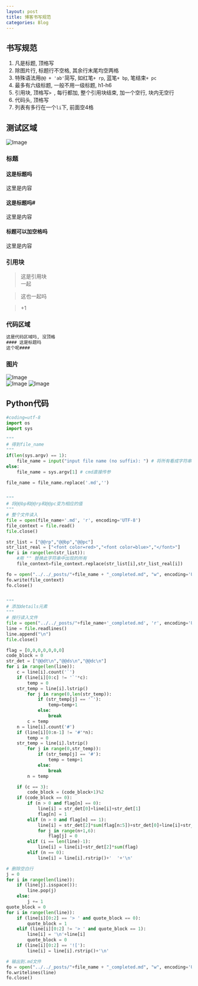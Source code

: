 ```yaml
---  
layout: post  
title: 博客书写规范
categories: Blog  
---  
```


## 书写规范
1. 凡是标题, 顶格写  
2. 除图片行, 标题行不空格, 其余行末尾均空两格  
3. 特殊语法用`@@ + 'ab'`简写, 如红笔`+ rp`, 蓝笔`+ bp`, 笔结束`+ pc`  
4. 最多有六级标题, 一般不用一级标题, h1-h6
5. 引用块, 顶格写`> `, 每行都加, 整个引用块结束, 加一个空行, 块内无空行
6. 代码头, 顶格写
7. 列表有多行在一个`li`下, 前面空4格

## 测试区域
![Image](https://s3.jpg.cm/2020/10/15/thPvw.png)

### 标题
 #### 这是标题吗
这里是内容
#### 这是标题吗#
这里是内容
#### 标题可以加空格吗    
这里是内容

### 引用块
> 这是引用块  
> 一起  

> 这也一起吗

> +1

### 代码区域
 ``` txt
这是代码区域吗, 没顶格
#### 这是标题吗
这个呢####
 ```
### 图片
![Image](https://s3.jpg.cm/2020/10/15/thPvw.png)        
![Image](https://s3.jpg.cm/2020/10/15/thPvw.png)
![Image](https://s3.jpg.cm/2020/10/15/thPvw.png)

## Python代码

``` python
#coding=utf-8
import os
import sys

"""
# 得到file_name
"""
if(len(sys.argv) == 1):
    file_name = input("input file name (no suffix): ") # 将所有看成字符串
else:
    file_name = sys.argv[1] # cmd直接传参

file_name = file_name.replace('.md','')


"""
# 将@@bp和@@rp和@@pc变为相应的值
"""
# 整个文件读入
file = open(file_name+'.md', 'r', encoding='UTF-8') 
file_context = file.read()
file.close()

str_list = ["@@rp","@@bp","@@pc"]
str_list_real = ["<font color=red>","<font color=blue>","</font>"]
for i in range(len(str_list)):
    #用 "" 替换此字符串中出现的所有
    file_context=file_context.replace(str_list[i],str_list_real[i])

fo = open("../../_posts/"+file_name + "_completed.md", "w", encoding='UTF-8')
fo.write(file_context)
fo.close()


"""
# 添加details元素
"""
# 按行读入文件
file = open("../../_posts/"+file_name+'_completed.md', 'r', encoding='UTF-8') 
line = file.readlines()
line.append("\n")
file.close()

flag = [0,0,0,0,0,0,0]
code_block = 0
str_det = ["@@dt\n","@@ds\n","@@dc\n"]
for i in range(len(line)):
    c = line[i].count('`')
    if (line[i][0:c] != '`'*c):
        temp = 0
	str_temp = line[i].lstrip()
        for j in range(0,len(str_temp)):
            if (str_temp[j] == '`'):
                temp=temp+1
            else:
                break
        c = temp
    n = line[i].count('#')
    if (line[i][0:n-1] != '#'*n):
        temp = 0
	str_temp = line[i].lstrip()
        for j in range(0,str_temp)):
            if (str_temp[j] == '#'):
                temp = temp+1
            else:
                break
        n = temp

    if (c == 3):
        code_block = (code_block+1)%2
    if (code_block == 0):
        if (n > 0 and flag[n] == 0):
            line[i] = str_det[0]+line[i]+str_det[1]
            flag[n] = 1
        elif (n > 0 and flag[n] == 1):
            line[i] = str_det[2]*sum(flag[n:5])+str_det[0]+line[i]+str_det[1]
            for j in range(n+1,6):
                flag[j] = 0
        elif (i == len(line)-1):
            line[i] = line[i]+str_det[2]*sum(flag)
        elif (n == 0):
            line[i] = line[i].rstrip()+'  '+'\n'

# 删除空白行
j = 0 
for i in range(len(line)):
    if (line[j].isspace()):
        line.pop(j)
    else:
        j += 1
quote_block = 0
for i in range(len(line)):
    if (line[i][0:2] == '> ' and quote_block == 0):
        quote_block = 1
    elif (line[i][0:2] != '> ' and quote_block == 1):
        line[i] = '\n'+line[i]
        quote_block = 0
    if (line[i][0:2] == '!['):
        line[i] = line[i].rstrip()+'\n'

# 输出到.md文件
fo = open("../../_posts/"+file_name + "_completed.md", "w", encoding='UTF-8')
fo.writelines(line)
fo.close()
```
